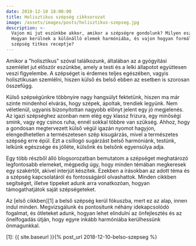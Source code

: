 ```yaml
---
date: 2018-12-10 18:00:00
title: Holisztikus szépség cikksorozat
image: /assets/images/posts/holisztikus-szepseg.jpg
description: >-
  Vajon mi jut eszünkbe akkor, amikor a szépségre gondolunk? Milyen eszközöket választunk saját szépülésünkhöz?
  Hogyan kerülnek a különálló elemek harmóniába, és vajon hogyan formálódnak ezek egy teljes egésszé? Mi az igazi
  szépség titkos receptje?
---
```


Amikor a "holisztikus" szóval találkozunk, általában az a gyógyítási szemlélet jut először eszünkbe,
amely a testi és a lelki állapotot együttesen veszi figyelembe. A szépséget is érdemes teljes egészében,
vagyis holisztikusan szemlélni, hiszen külső és belső ebben az esetben is szorosan összefügg.

Külső szépségünkre többnyire nagy hangsúlyt fektetünk, hiszen ma már szinte mindenhol
elvárás, hogy szépek, ápoltak, trendiek legyünk. Nem véletlenül, ugyanis bizonyítottan nagyobb előnyt
jelent egy jó megjelenés. Az igazi szépséghez azonban nem elég egy klassz frizura, egy minőségi smink,
vagy egy csinos ruha, ennél sokkal többre van szükség. Ahhoz, hogy a gondosan megtervezett külső végül
igazán nyomot hagyjon, elengedhetetlen a természetesen szép kisugárzás, mivel a természetes szépség erre épül.
Ezt a csillogó sugárzást belső harmóniánk, testünk, lelkünk egészsége és jólléte, külsőnk és belsőnk egyensúlya adja.

Egy több részből álló blogsorozatban bemutatom a szépséget meghatározó legfontosabb elemeket, mégpedig úgy, hogy minden
témában megkeresek egy szakértőt, akivel interjút készítek. Ezekben a írásokban az adott téma és a szépség kapcsolatáról
és fontosságáról olvashattok. Minden cikkben segítséget, illetve tippeket adunk arra vonatkozóan, hogyan támogathatjátok
saját szépségeteket.

Az [első cikkben][1] a belső szépség kerül fókuszba, mert ez az alap, innen indul minden. Megvizsgálunk és pontosítunk
néhány idekapcsolódó fogalmat, és ötleteket adunk, hogyan lehet elindulni az önfejlesztés és az önelfogadás útján, hogy egyre
inkább harmóniába kerülhessünk önmagunkkal.


[1]: {{ site.baseurl }}{% post_url 2018-12-10-belso-szepseg %}
